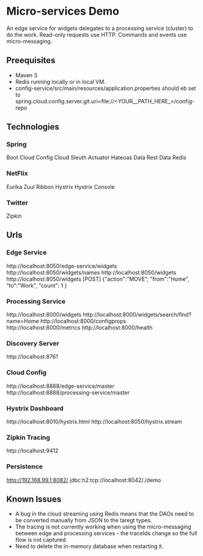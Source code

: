 # Micro-services Demo

An edge service for widgets delegates to a processing service (cluster) to do the work.
Read-only requests use HTTP.  Commands and events use micro-messaging.

## Preequisites
- Maven 3
- Redis running locally or in local VM.
- config-service/src/main/resources/application.properties 
  should eb set to 
  spring.cloud.config.server.git.uri=file://<YOUR__PATH_HERE_>/config-repo

## Technologies
### Spring
Boot
Cloud Config
Cloud Sleuth
Actuator
Hateoas
Data Rest
Data Redis

### NetFlix
Eurika
Zuul
Ribbon
Hystrix
Hystrix Console

### Twitter
Zipkin

## Urls

### Edge Service
http://localhost:8050/edge-service/widgets
http://localhost:8050/widgets/names
http://localhost:8050/widgets
http://localhost:8050/widgets [POST] {"action":"MOVE", "from":"Home", "to":"Work", "count": 1 }

### Processing Service
http://localhost:8000/widgets
http://localhost:8000/widgets/search/find?name=Home
http://localhost:8000/configprops
http://localhost:8000/metrics
http://localhost:8000/health

### Discovery Server
http://localhost:8761

### Cloud Config
http://localhost:8888/edge-service/master
http://localhost:8888/processing-service/master

### Hystrix Dashboard
http://localhost:8010/hystrix.html
http://localhost:8050/hystrix.stream

### Zipkin Tracing
http://localhost:9412

### Persistence
http://192.168.99.1:8082/
jdbc:h2:tcp://localhost:8042/./demo


## Known Issues
- A bug in the cloud streaming using Redis means that the DAOs need to be converted manually from JSON to the taregt types.
- The tracing is not currently working when using the micro-messaging between edge and processing services - the traceIds change
  so the full flow is not captured.
- Need to delete the in-memory database when restarting it.
